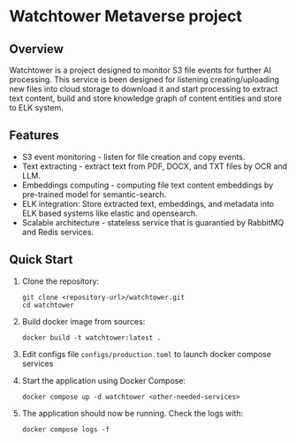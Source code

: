 # Watchtower Metaverse project

## Overview

Watchtower is a project designed to monitor S3 file events for further AI processing. This service is been designed
for listening creating/uploading new files into cloud storage to download it and start processing to extract text content,
build and store knowledge graph of content entities and store to ELK system.

## Features

 - S3 event monitoring - listen for file creation and copy events.
 - Text extracting - extract text from PDF, DOCX, and TXT files by OCR and LLM.
 - Embeddings computing - computing file text content embeddings by pre-trained model for semantic-search. 
 - ELK integration: Store extracted text, embeddings, and metadata into ELK based systems like elastic and opensearch.
 - Scalable architecture - stateless service that is guarantied by RabbitMQ and Redis services.

## Quick Start

1. Clone the repository:

    ```shell
    git clone <repository-url>/watchtower.git
    cd watchtower
    ```

2. Build docker image from sources:

    ```shell
   docker build -t watchtower:latest .
    ```

3. Edit configs file `configs/production.toml` to launch docker compose services

4. Start the application using Docker Compose:

    ```shell
    docker compose up -d watchtower <other-needed-services>
    ```

5. The application should now be running. Check the logs with:

    ```shell
    docker compose logs -f
    ```
